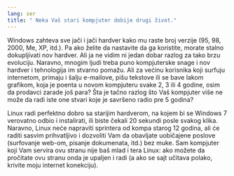 ```yaml
---
lang: ser
title: " Neka Vaš stari kompjuter dobije drugi život."
---
```


Windows zahteva sve jači i jači hardver kako mu raste broj verzije 
(95, 98, 2000, Me, XP, itd.). Pa ako želite da nastavite da ga koristite,
morate stalno dokupljivati nov hardver. Ali ja ne vidim ni jedan 
dobar razlog za tako brzu evoluciju. Naravno, mnogim ljudi treba puno 
kompjuterske snage i nov hardver i tehnologija im stvarno pomažu.
Ali za većinu korisnika koji surfuju internetom, primaju i šalju e-mailove,
pišu tekstove ili se bave lakom grafikom, koja je poenta u novom kompjuteru svake
2, 3 ili 4 godine, osim da prodavci zarade još para?
Šta je tačno razlog što Vaš kompjuter više ne može da radi iste one stvari
koje je savršeno radio pre 5 godina?

Linux radi perfektno dobro sa starijim hardverom, na kojem bi se Windows 7 
verovatno odbio i instalirati, ili biste čekali 20 sekundi 
posle svakog klika. Naravno, Linux neće napraviti sprintera od kompa
starog 12 godina, ali će raditi sasvim prihvatljivo i dozvoliti Vam da 
obavljate uobičajene poslove (surfovanje web-om, pisanje dokumenata, itd.) bez muke.
Sam kompjuter koji Vam servira ovu stranu nije baš mlad i tera
Linux: ako možete da pročitate ovu stranu onda je upaljen i radi
(a ako se sajt učitava polako, krivite moju internet konekciju).




